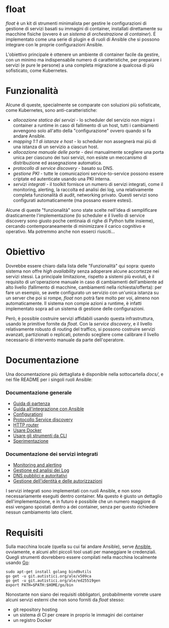 float
====

*float* è un kit di strumenti minimalista per gestire le
configurazioni di gestione di servizi basati su immagini di container,
installati direttamente su macchine fisiche (ovvero è *un sistema di
orchestrazione di container*). É implementato come una serie di plugin
e di ruoli di Ansible che si possono integrare con le proprie
configurazioni Ansible.

L'obiettivo principale è ottenere un ambiente di container facile da
gestire, con un minimo ma indispensabile numero di caratteristiche,
per preparare i servizi (e pure le persone) a una completa migrazione
a qualcosa di più sofisticato, come Kubernetes.

# Funzionalità

Alcune di queste, specialmente se comparate con soluzioni più sofisticate,
come Kubernetes, sono anti-caratteristiche:

* *allocazione statica dei servizi* - lo scheduler del servizio non
  migra i container a runtime in caso di fallimento di un host, tutti
  i cambiamenti avvengono solo all'atto della "configurazione" ovvero
  quando si fa andare Ansible.
* *mapping 1:1 di istanze e host* - lo scheduler non assegnerà mai più
  di una istanza di un servizio a ciascun host.
* *allocazione manuale delle porte* - devi manualmente scegliere una
  porta unica per ciascuno dei tuoi servizi, non esiste un meccanismo
  di distribuzione ed assegnazione automatica.
* *protocollo di service discovery* - basato su DNS.
* *gestione PKI* - tutte le comunicazioni service-to-service possono
  essere criptate ed autenticate usando una PKI interna.
* *servizi integrati* - il toolkit fornisce un numero di servizi
  integrati, come il monitoring, alerting, la raccolta ed analisi dei
  log, una relativamente completa funzionalità di audit, networking
  privato. Questi servizi sono configurati automaticamente (ma possano
  essere estesi).

Alcune di queste "funzionalità" sono state scelte nell'idea di
semplificare drasticamente l'implementazione (lo scheduler e il
livello di service discovery sono giusto poche centinaia di righe di
Python tutte insieme), cercando contemporaneamente di minimizzare il
carico cognitivo e operativo. Ma potremmo anche non esserci
riusciti...

# Obiettivo

Dovrebbe essere chiaro dalla lista delle "Funzionalità" qui sopra:
questo sistema non offre *high availability* senza adoperare alcune
accortezze nei servizi stessi. La principale limitazione, rispetto a
sistemi più evoluti, è il requisito di un'operazione manuale in caso
di cambiamenti dell'ambiente ad alto livello (fallimento di macchine,
cambiamenti nella richiesta/offerta): per fare un esempio, se avete
configurato un servizio con un'unica istanza su un server che poi si
rompe, *float* non potrà fare molto per voi, almeno non
automaticamente. Il sistema non compie azioni a runtime, è infatti
implementato sopra ad un sistema di gestione delle configurazioni.

Però, è possible costruire servizi affidabili usando questa
infrastruttura, usando le primitive fornite da *float*. Con la
*service discovery*, e il livello relativamente robusto di routing del
traffico, si possono costruire servizi avanzati, partizionati o
replicati, potendo scegliere come calibrare il livello necessario di
intervento manuale da parte dell'operatore.

# Documentazione

Una documentazione più dettagliata è disponible nella sottocartella
*docs/*, e nei file README per i singoli ruoli Ansible:

### Documentazione generale

* [Guida di partenza](docs/quickstart.md)
* [Guida all'integrazione con Ansible](docs/ansible.md)
* [Configurationi](docs/configuration.md)
* [Protocollo Service discovery](docs/service_mesh.md)
* [HTTP router](docs/http_router.md)
* [Usare Docker](roles/docker/README.md)
* [Usare gli strumenti da CLI](docs/cli.md)
* [Sperimentazione](docs/testing.md)

### Documentazione dei servizi integrati

* [Monitoring and alerting](roles/prometheus/README.md)
* [Gestione ed analisi dei Log](roles/log-collector/README.md)
* [DNS pubblici e autoritativi](roles/dns/README.md)
* [Gestione dell'identità e delle autorizzazioni](docs/identity_management.md)

I servizi integrati sono implementati con ruoli Ansible, e non sono
necessariamente eseguiti dentro container. Ma questo è giusto un
dettaglio dell'implementazione, e in futuro è possibile che un numero
maggiore di essi vengano spostati dentro a dei container, senza per
questo richiedere nessun cambiamento lato client.

# Requisiti

Sulla macchina locale (quella su cui fai andare Ansible), serve
[Ansible](https://ansible.com), ovviamente, e alcuni altri piccoli
tool usati per maneggiare le credenziali. Quegli strumenti dovrebbero
essere compilati nella macchina localmente usando
[Go](https://golang.org):

```shell
sudo apt-get install golang bind9utils
go get -u git.autistici.org/ale/x509ca
go get -u git.autistici.org/ale/ed25519gen
export PATH=$PATH:$HOME/go/bin
```

Nonostante non siano dei requisiti obbligatori, probabilmente vorrete
usare alcuni servizi esterni che non sono forniti da *float* stesso:

* git repository hosting
* un sistema di CI per creare in proprio le immagini dei container
* un registro Docker
